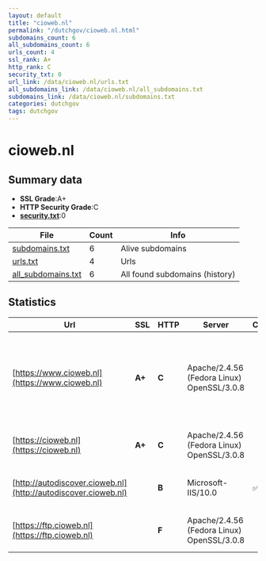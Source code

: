 ```yaml
---
layout: default
title: "cioweb.nl"
permalink: "/dutchgov/cioweb.nl.html"
subdomains_count: 6
all_subdomains_count: 6
urls_count: 4
ssl_rank: A+
http_rank: C
security_txt: 0
url_link: /data/cioweb.nl/urls.txt
all_subdomains_link: /data/cioweb.nl/all_subdomains.txt
subdomains_link: /data/cioweb.nl/subdomains.txt
categories: dutchgov
tags: dutchgov
---
```



# cioweb.nl
## Summary data


 - **SSL Grade**:A+
 - **HTTP Security Grade**:C
 - **[security.txt](https://www.digitaleoverheid.nl/nieuws/standaard-security-txt-nu-verplicht-voor-overheid/)**:0


| File       | Count | Info |
|------------|-------|------|
|[subdomains.txt](/DutchGovScope/data/cioweb.nl/subdomains.txt)|6|Alive subdomains|
|[urls.txt](/DutchGovScope/data/cioweb.nl/urls.txt)|4|Urls|
|[all_subdomains.txt](/DutchGovScope/data/cioweb.nl/all_subdomains.txt)|6|All found subdomains (history)|


## Statistics


| Url | SSL | HTTP | Server | Cookie | HSTS | CORS | CTO | CSP | XFO | XXP | RP |FP| Tech |Title |
|--------|-------|-------|------|------|------|------|------|------|------|------|------|------|------|------|
|[https://www.cioweb.nl](https://www.cioweb.nl)| **A+**| **C**|Apache/2.4.56 (Fedora Linux) OpenSSL/3.0.8| |:white_check_mark: | | | | | | :white_check_mark: | |Apache HTTP Server:2.4.56 Fedora HSTS MySQL OpenSSL:3.0.8 PHP:8.1.16 UIKit WordPress:6.5.3 Yoast SEO:22.6|Welkom op CIO we...|
|[https://cioweb.nl](https://cioweb.nl)| **A+**| **C**|Apache/2.4.56 (Fedora Linux) OpenSSL/3.0.8| |:white_check_mark: | | | | | | :white_check_mark: | |Apache HTTP Server:2.4.56 Fedora HSTS OpenSSL:3.0.8|301 Moved Perman...|
|[http://autodiscover.cioweb.nl](http://autodiscover.cioweb.nl)| | **B**|Microsoft-IIS/10.0|:white_check_mark: |:white_check_mark: | | | | :white_check_mark: | :white_check_mark: | :white_check_mark: | |IIS:10.0 Microsoft ASP.NET Windows Server||
|[https://ftp.cioweb.nl](https://ftp.cioweb.nl)| | **F**|Apache/2.4.56 (Fedora Linux) OpenSSL/3.0.8| | | | | | | | :white_check_mark: | |Apache HTTP Server:2.4.56 Fedora HSTS OpenSSL:3.0.8|301 Moved Perman...|

